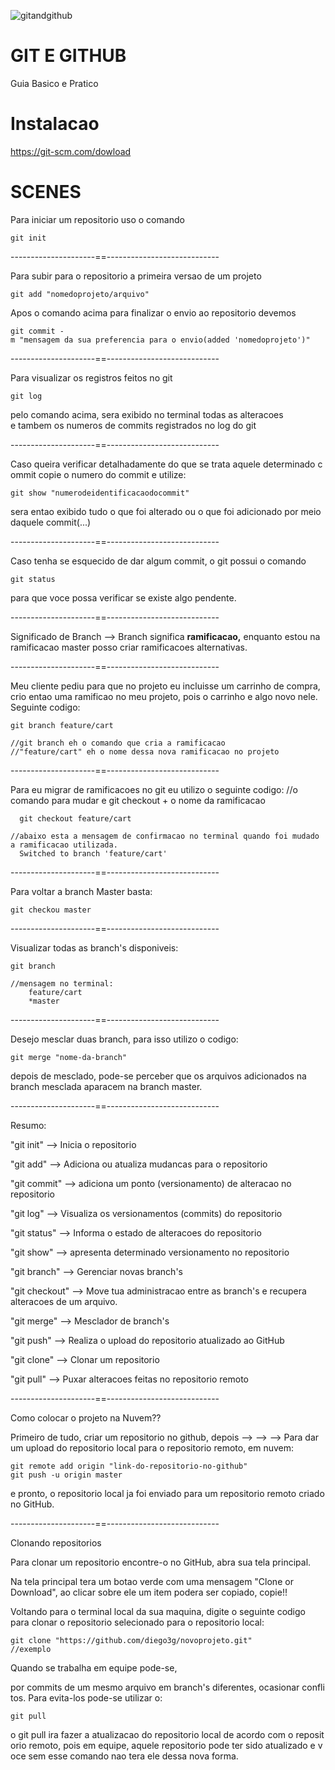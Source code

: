 
![gitandgithub](https://user-images.githubusercontent.com/62850277/78594941-88a42700-781f-11ea-889f-1570328106e9.jpeg)



# GIT E GITHUB
  Guia Basico e Pratico


# Instalacao
  https://git-scm.com/dowload


# SCENES

Para iniciar um repositorio uso o comando

    git init

---------------------==----------------------------

Para subir para o repositorio a primeira versao de um projeto

    git add "nomedoprojeto/arquivo"

Apos o comando acima para finalizar o envio ao repositorio devemos

    git commit -m "mensagem da sua preferencia para o envio(added 'nomedoprojeto')"

---------------------==----------------------------

Para visualizar os registros feitos no git

    git log

pelo comando acima, sera exibido no terminal todas as alteracoes e tambem os numeros de commits registrados no log do git

---------------------==----------------------------

Caso queira verificar detalhadamente do que se trata aquele determinado commit copie o numero do commit e utilize:

    git show "numerodeidentificacaodocommit"

sera entao exibido tudo o que foi alterado ou o que foi adicionado por meio daquele commit(...)

---------------------==----------------------------

Caso tenha se esquecido de dar algum commit, o git possui o comando

    git status

para que voce possa verificar se existe algo pendente.

---------------------==----------------------------

Significado de Branch —>
  Branch significa **ramificacao,** enquanto estou na 
  ramificacao master posso criar ramificacoes alternativas.

---------------------==----------------------------

Meu cliente pediu para que no projeto eu incluisse um carrinho de compra, crio entao uma ramificao no meu projeto, pois o carrinho e algo novo nele. Seguinte codigo:

    git branch feature/cart
    
    //git branch eh o comando que cria a ramificacao
    //"feature/cart" eh o nome dessa nova ramificacao no projeto

---------------------==----------------------------

Para eu migrar de ramificacoes no git eu utilizo o seguinte codigo:
    //o comando para mudar e git checkout + o nome da ramificacao
    
      git checkout feature/cart
    
    //abaixo esta a mensagem de confirmacao no terminal quando foi mudado a ramificacao utilizada.
      Switched to branch 'feature/cart'

---------------------==----------------------------

Para voltar a branch Master basta:

    git checkou master

---------------------==----------------------------

Visualizar todas as branch's disponiveis:

    git branch
    
    //mensagem no terminal:
    	feature/cart
    	*master

---------------------==----------------------------

Desejo mesclar duas branch, para isso utilizo o codigo:

    git merge "nome-da-branch"

depois de mesclado, pode-se perceber que os arquivos adicionados na branch mesclada aparacem na branch master.

---------------------==----------------------------

Resumo:

"git init"  —>  Inicia o repositorio

"git add" —> Adiciona ou atualiza mudancas para o repositorio

"git commit" —> adiciona um ponto (versionamento) de alteracao no repositorio

"git log" —> Visualiza os versionamentos (commits) do repositorio

"git status" —> Informa o estado de alteracoes do repositorio

"git show" —> apresenta determinado versionamento no repositorio

"git branch" —> Gerenciar novas branch's

"git checkout" —> Move tua administracao entre as branch's e recupera alteracoes de um arquivo.

"git merge" —> Mesclador de branch's

"git push" —> Realiza o upload do repositorio atualizado ao GitHub

"git clone" —> Clonar um repositorio

"git pull" —> Puxar alteracoes feitas no repositorio remoto

---------------------==----------------------------

Como colocar o projeto na Nuvem??

  Primeiro de tudo, criar um repositorio no github, depois
  —>
  —>
  —>
  Para dar um upload do repositorio local para o repositorio remoto, em nuvem:

    git remote add origin "link-do-repositorio-no-github"
    git push -u origin master

  e pronto, o repositorio local ja foi enviado para um repositorio remoto criado no GitHub.

---------------------==----------------------------

Clonando repositorios

Para clonar um repositorio encontre-o no GitHub, abra sua tela principal.

Na tela principal tera um botao verde com uma mensagem "Clone or Download", ao clicar sobre ele um item podera ser copiado, copie!!

Voltando para o terminal local da sua maquina, digite o seguinte codigo para clonar o repositorio selecionado para o repositorio local:

    git clone "https://github.com/diego3g/novoprojeto.git"
    //exemplo

Quando se trabalha em equipe pode-se,

por commits de um mesmo arquivo em branch's diferentes, ocasionar conflitos. Para evita-los pode-se utilizar o:

    git pull

o git pull ira fazer a atualizacao do repositorio local de acordo com o repositorio remoto, pois em equipe, aquele repositorio pode ter sido atualizado e voce sem esse comando nao tera ele dessa nova forma.

